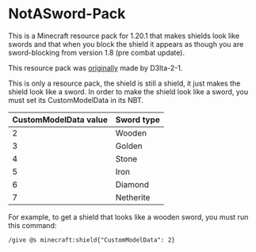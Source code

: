# NotASword-Pack

This is a Minecraft resource pack for 1.20.1 that makes shields look like
swords and that when you block the shield it appears as though you are
sword-blocking from version 1.8 (pre combat update).

This resource pack was [originally](https://github.com/D3lta-2-1/NotASword) made by D3lta-2-1.

This is only a resource pack, the shield is still a shield, it just makes
the shield look like a sword. In order to make the shield look like a sword,
you must set its CustomModelData in its NBT.

| CustomModelData value | Sword type |
|-----------------------|------------|
| 2                     | Wooden     |
| 3                     | Golden     |
| 4                     | Stone      |
| 5                     | Iron       |
| 6                     | Diamond    |
| 7                     | Netherite  |

For example, to get a shield that
looks like a wooden sword, you must run this command:

```
/give @s minecraft:shield{"CustomModelData": 2}
```
